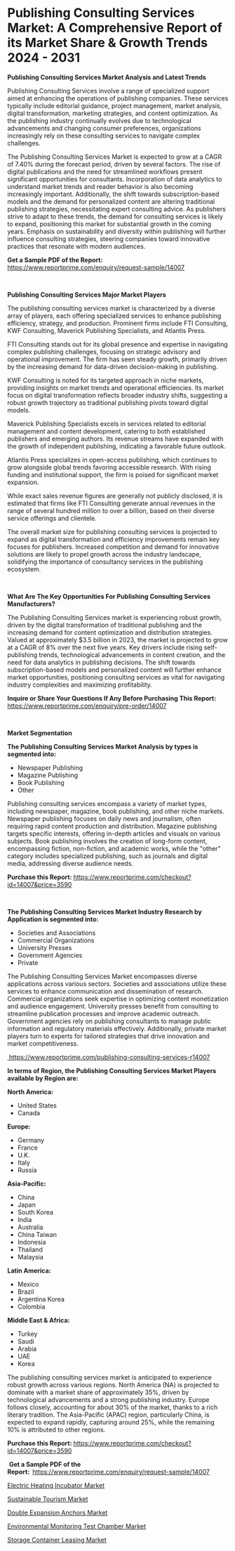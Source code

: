 <p><h1>Publishing Consulting Services Market: A Comprehensive Report of its Market Share & Growth Trends 2024 - 2031</h1></p><p><strong>Publishing Consulting Services Market Analysis and Latest Trends</strong></p>
<p><p>Publishing Consulting Services involve a range of specialized support aimed at enhancing the operations of publishing companies. These services typically include editorial guidance, project management, market analysis, digital transformation, marketing strategies, and content optimization. As the publishing industry continually evolves due to technological advancements and changing consumer preferences, organizations increasingly rely on these consulting services to navigate complex challenges.</p><p>The Publishing Consulting Services Market is expected to grow at a CAGR of 7.40% during the forecast period, driven by several factors. The rise of digital publications and the need for streamlined workflows present significant opportunities for consultants. Incorporation of data analytics to understand market trends and reader behavior is also becoming increasingly important. Additionally, the shift towards subscription-based models and the demand for personalized content are altering traditional publishing strategies, necessitating expert consulting advice. As publishers strive to adapt to these trends, the demand for consulting services is likely to expand, positioning this market for substantial growth in the coming years. Emphasis on sustainability and diversity within publishing will further influence consulting strategies, steering companies toward innovative practices that resonate with modern audiences.</p></p>
<p><strong>Get a Sample PDF of the Report:&nbsp;</strong> <a href="https://www.reportprime.com/enquiry/request-sample/14007">https://www.reportprime.com/enquiry/request-sample/14007</a></p>
<p>&nbsp;</p>
<p><strong>Publishing Consulting Services Major Market Players</strong></p>
<p><p>The publishing consulting services market is characterized by a diverse array of players, each offering specialized services to enhance publishing efficiency, strategy, and production. Prominent firms include FTI Consulting, KWF Consulting, Maverick Publishing Specialists, and Atlantis Press. </p><p>FTI Consulting stands out for its global presence and expertise in navigating complex publishing challenges, focusing on strategic advisory and operational improvement. The firm has seen steady growth, primarily driven by the increasing demand for data-driven decision-making in publishing.</p><p>KWF Consulting is noted for its targeted approach in niche markets, providing insights on market trends and operational efficiencies. Its market focus on digital transformation reflects broader industry shifts, suggesting a robust growth trajectory as traditional publishing pivots toward digital models.</p><p>Maverick Publishing Specialists excels in services related to editorial management and content development, catering to both established publishers and emerging authors. Its revenue streams have expanded with the growth of independent publishing, indicating a favorable future outlook.</p><p>Atlantis Press specializes in open-access publishing, which continues to grow alongside global trends favoring accessible research. With rising funding and institutional support, the firm is poised for significant market expansion.</p><p>While exact sales revenue figures are generally not publicly disclosed, it is estimated that firms like FTI Consulting generate annual revenues in the range of several hundred million to over a billion, based on their diverse service offerings and clientele.</p><p>The overall market size for publishing consulting services is projected to expand as digital transformation and efficiency improvements remain key focuses for publishers. Increased competition and demand for innovative solutions are likely to propel growth across the industry landscape, solidifying the importance of consultancy services in the publishing ecosystem.</p></p>
<p>&nbsp;</p>
<p><strong>What Are The Key Opportunities For Publishing Consulting Services Manufacturers?</strong></p>
<p><p>The Publishing Consulting Services market is experiencing robust growth, driven by the digital transformation of traditional publishing and the increasing demand for content optimization and distribution strategies. Valued at approximately $3.5 billion in 2023, the market is projected to grow at a CAGR of 8% over the next five years. Key drivers include rising self-publishing trends, technological advancements in content creation, and the need for data analytics in publishing decisions. The shift towards subscription-based models and personalized content will further enhance market opportunities, positioning consulting services as vital for navigating industry complexities and maximizing profitability.</p></p>
<p><strong>Inquire or Share Your Questions If Any Before Purchasing This Report:</strong> <a href="https://www.reportprime.com/enquiry/pre-order/14007">https://www.reportprime.com/enquiry/pre-order/14007</a></p>
<p>&nbsp;</p>
<p><strong>Market Segmentation</strong></p>
<p><strong>The Publishing Consulting Services Market Analysis by types is segmented into:</strong></p>
<p><ul><li>Newspaper Publishing</li><li>Magazine Publishing</li><li>Book Publishing</li><li>Other</li></ul></p>
<p><p>Publishing consulting services encompass a variety of market types, including newspaper, magazine, book publishing, and other niche markets. Newspaper publishing focuses on daily news and journalism, often requiring rapid content production and distribution. Magazine publishing targets specific interests, offering in-depth articles and visuals on various subjects. Book publishing involves the creation of long-form content, encompassing fiction, non-fiction, and academic works, while the "other" category includes specialized publishing, such as journals and digital media, addressing diverse audience needs.</p></p>
<p><strong>Purchase this Report:&nbsp;</strong><a href="https://www.reportprime.com/checkout?id=14007&price=3590">https://www.reportprime.com/checkout?id=14007&price=3590</a></p>
<p>&nbsp;</p>
<p><strong>The Publishing Consulting Services Market Industry Research by Application is segmented into:</strong></p>
<p><ul><li>Societies and Associations</li><li>Commercial Organizations</li><li>University Presses</li><li>Government Agencies</li><li>Private</li></ul></p>
<p><p>The Publishing Consulting Services Market encompasses diverse applications across various sectors. Societies and associations utilize these services to enhance communication and dissemination of research. Commercial organizations seek expertise in optimizing content monetization and audience engagement. University presses benefit from consulting to streamline publication processes and improve academic outreach. Government agencies rely on publishing consultants to manage public information and regulatory materials effectively. Additionally, private market players turn to experts for tailored strategies that drive innovation and market competitiveness.</p></p>
<p><a href="https://www.reportprime.com/publishing-consulting-services-r14007">&nbsp;https://www.reportprime.com/publishing-consulting-services-r14007</a></p>
<p><strong>In terms of Region, the Publishing Consulting Services Market Players available by Region are:</strong></p>
<p>
    <p> <strong> North America: </strong>
        <ul>
            <li>United States</li>
            <li>Canada</li>
        </ul>
        </p> 
    <p> <strong> Europe: </strong>
        <ul>
            <li>Germany</li>
            <li>France</li>
            <li>U.K.</li>
            <li>Italy</li>
            <li>Russia</li>
        </ul>
        </p> 
    <p> <strong> Asia-Pacific: </strong>
        <ul>
            <li>China</li>
            <li>Japan</li>
            <li>South Korea</li>
            <li>India</li>
            <li>Australia</li>
            <li>China Taiwan</li>
            <li>Indonesia</li>
            <li>Thailand</li>
            <li>Malaysia</li>
        </ul>
        </p> 
    <p> <strong> Latin America: </strong>
        <ul>
            <li>Mexico</li>
            <li>Brazil</li>
            <li>Argentina Korea</li>
            <li>Colombia</li>
        </ul>
        </p> 
    <p> <strong> Middle East & Africa: </strong>
        <ul>
            <li>Turkey</li>
            <li>Saudi</li>
            <li>Arabia</li>
            <li>UAE</li>
            <li>Korea</li>
        </ul>
    </p>
    </p>
<p><p>The publishing consulting services market is anticipated to experience robust growth across various regions. North America (NA) is projected to dominate with a market share of approximately 35%, driven by technological advancements and a strong publishing industry. Europe follows closely, accounting for about 30% of the market, thanks to a rich literary tradition. The Asia-Pacific (APAC) region, particularly China, is expected to expand rapidly, capturing around 25%, while the remaining 10% is attributed to other regions.</p></p>
<p><strong>Purchase this Report: </strong><a href="https://www.reportprime.com/checkout?id=14007&price=3590">https://www.reportprime.com/checkout?id=14007&price=3590</a></p>
<p>&nbsp;<strong>Get a Sample PDF of the Report:&nbsp;&nbsp;</strong><a href="https://www.reportprime.com/enquiry/request-sample/14007">https://www.reportprime.com/enquiry/request-sample/14007</a></p>
<p><strong></strong></p>
<p><p><a href="https://medium.com/@eltaroberts39/the-electric-heating-incubator-market-report-analyzes-important-operational-and-performance-data-83adec70c18e">Electric Heating Incubator Market</a></p><p><a href="https://github.com/julyju69/Market-Research-Report-List-5/blob/main/sustainable-tourism-market.md">Sustainable Tourism Market</a></p><p><a href="https://www.linkedin.com/pulse/insights-double-expansion-anchors-market-share-competitive-drfpe?trackingId=OeC0XF%2BGRhuC7hEOp8t6bQ%3D%3D">Double Expansion Anchors Market</a></p><p><a href="https://medium.com/@eltaroberts39/the-global-market-overview-of-the-environmental-monitoring-test-chamber-market-provides-a-unique-d8557d193e68">Environmental Monitoring Test Chamber Market</a></p><p><a href="https://www.linkedin.com/pulse/global-storage-container-leasing-market-opportunities-challenges2024-vr7ie?trackingId=Nztq6I%2FxTU%2BYRh6pAn4YwA%3D%3D">Storage Container Leasing Market</a></p></p>